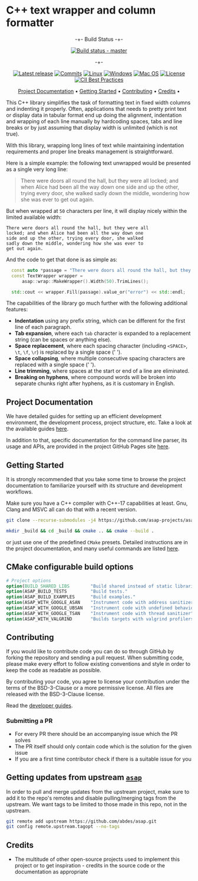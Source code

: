 # C++ text wrapper and column formatter

<div align="center">

-+- Build Status -+-

[![Build status - master][build-status-master-badge]][build-matrix]

-+-

[![Latest release][release-badge]][latest-release]
[![Commits][last-commit-badge]][commits]
[![Linux][linux-badge]][latest-release]
[![Windows][windows-badge]][latest-release]
[![Mac OS][macos-badge]][latest-release]
[![License][license-badge]][license]
[![CII Best Practices][openssf-badge]][openssf-project]

</div>

<p align="center">
  <a href="#project-documentation">Project Documentation</a> •
  <a href="#getting-started">Getting Started</a> •
  <a href="#Contributing">Contributing</a> •
  <a href="#credits">Credits</a> •
</p>

This C++ library simplifies the task of formatting text in fixed width columns
and indenting it properly. Often, applications that needs to pretty print text
or display data in tabular format end up doing the alignment, indentation and
wrapping of each line manually by hardcoding spaces, tabs and line breaks or by
just assuming that display width is unlimited (which is not true).

With this library, wrapping long lines of text while maintaining indentation
requirements and proper line breaks management is straightforward.

Here is a simple example: the following text unwrapped would be presented as a
single very long line:

> There were doors all round the hall, but they were all locked; and when Alice
> had been all the way down one side and up the other, trying every door, she
> walked sadly down the middle, wondering how she was ever to get out again.

But when wrapped at `50` characters per line, it will display nicely within the
limited available width:

```text
There were doors all round the hall, but they were all
locked; and when Alice had been all the way down one
side and up the other, trying every door, she walked
sadly down the middle, wondering how she was ever to
get out again.
```

And the code to get that done is as simple as:

```c++
  const auto *passage = "There were doors all round the hall, but they ...";
  const TextWrapper wrapper =
      asap::wrap::MakeWrapper().Width(50).TrimLines();

  std::cout << wrapper.Fill(passage).value_or("error") << std::endl;
```

The capabilities of the library go much further with the following additional
features:

- **Indentation** using any prefix string, which can be different for the first
  line of each paragraph.
- **Tab expansion**, where each `tab` character is expanded to a replacement
  string (can be spaces or anything else).
- **Space replacement**, where each spacing character (including `<SPACE>`,
  `\t`, `\f`, `\r`) is replaced by a single space (' ').
- **Space collapsing**, where multiple consecutive spacing characters are
  replaced with a single space (' ').
- **Line trimming**, where spaces at the start or end of a line are eliminated.
- **Breaking on hyphens**, where compound words will be broken into separate
  chunks right after hyphens, as it is customary in English.

## Project Documentation

We have detailed guides for setting up an efficient development environment, the
development process, project structure, etc. Take a look at the available guides
[here](https://abdes.github.io/asap/asap_master/html/).

In addition to that, specific documentation for the command line parser, its
usage and APIs, are provided in the project GitHub Pages site
[here](https://asap-projects.github.io/asap-textwrap/asap_textwrap_master/html/).

## Getting Started

It is strongly recommended that you take some time to browse the project
documentation to familiarize yourself with its structure and development
workflows.

Make sure you have a C++ compiler with C++-17 capabilities at least. Gnu, Clang
and MSVC all can do that with a recent version.

```bash
git clone --recurse-submodules -j4 https://github.com/asap-projects/asap-textwrap.git
```

```bash
mkdir _build && cd _build && cmake .. && cmake --build .
```

or just use one of the predefined `CMake` presets. Detailed instructions are in
the project documentation, and many useful commands are listed
[here](https://abdes.github.io/asap/asap_master/html/getting-started/useful-commands.html).

## CMake configurable build options

```cmake
# Project options
option(BUILD_SHARED_LIBS        "Build shared instead of static libraries."              ON)
option(ASAP_BUILD_TESTS         "Build tests."                                           OFF)
option(ASAP_BUILD_EXAMPLES      "Build examples."                                        OFF)
option(ASAP_WITH_GOOGLE_ASAN    "Instrument code with address sanitizer"                 OFF)
option(ASAP_WITH_GOOGLE_UBSAN   "Instrument code with undefined behavior sanitizer"      OFF)
option(ASAP_WITH_GOOGLE_TSAN    "Instrument code with thread sanitizer"                  OFF)
option(ASAP_WITH_VALGRIND       "Builds targets with valgrind profilers added"           OFF)
```

## Contributing

If you would like to contribute code you can do so through GitHub by forking the
repository and sending a pull request. When submitting code, please make every
effort to follow existing conventions and style in order to keep the code as
readable as possible.

By contributing your code, you agree to license your contribution under the
terms of the BSD-3-Clause or a more permissive license. All files are released
with the BSD-3-Clause license.

Read the [developer guides](https://abdes.github.io/asap/asap_master/html/).

### Submitting a PR

- For every PR there should be an accompanying issue which the PR solves
- The PR itself should only contain code which is the solution for the given
  issue
- If you are a first time contributor check if there is a suitable issue for you

## Getting updates from upstream [`asap`](https://github.com/abdes/asap)

In order to pull and merge updates from the upstream project, make sure to add
it to the repo's remotes and disable pulling/merging tags from the upstream. We
want tags to be limited to those made in this repo, not in the upstream.

```bash
git remote add upstream https://github.com/abdes/asap.git
git config remote.upstream.tagopt --no-tags
```

## Credits

- The multitude of other open-source projects used to implement this project or
  to get inspiration - credits in the source code or the documentation as
  appropriate

[build-matrix]: https://github.com/asap-projects/asap-textwrap/actions/workflows/cmake-build.yml?branch=master
[build-status-master-badge]: https://github.com/asap-projects/asap-textwrap/actions/workflows/cmake-build.yml/badge.svg?branch=master
[commits]: https://github.com/asap-projects/asap-textwrap/commits
[last-commit-badge]: https://img.shields.io/github/last-commit/asap-projects/asap-textwrap
[latest-release]: https://github.com/asap-projects/asap-textwrap/releases/latest
[license-badge]: https://img.shields.io/github/license/asap-projects/asap-textwrap
[license]: https://opensource.org/licenses/BSD-3-Clause
[linux-badge]: https://img.shields.io/badge/OS-linux-blue
[macos-badge]: https://img.shields.io/badge/OS-macOS-blue
[openssf-badge]: https://bestpractices.coreinfrastructure.org/projects/5923/badge
[openssf-project]: https://bestpractices.coreinfrastructure.org/projects/5923
[release-badge]: https://img.shields.io/github/v/release/asap-projects/asap-textwrap
[windows-badge]: https://img.shields.io/badge/OS-windows-blue
